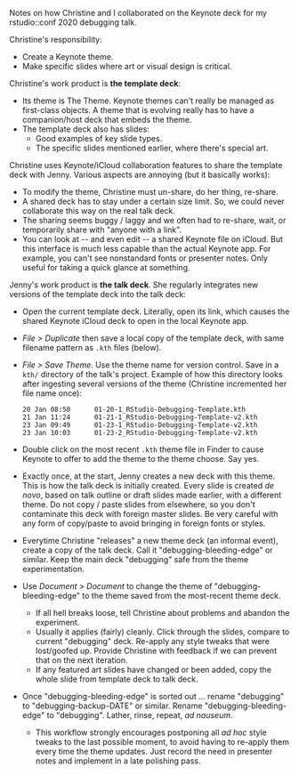 Notes on how Christine and I collaborated on the Keynote deck for my rstudio::conf 2020 debugging talk.

Christine's responsibility:

  * Create a Keynote theme.
  * Make specific slides where art or visual design is critical.
  
Christine's work product is **the template deck**:

  * Its theme is The Theme. Keynote themes can't really be managed as first-class objects. A theme that is evolving really has to have a companion/host deck that embeds the theme.
  * The template deck also has slides:
    - Good examples of key slide types.
    - The specific slides mentioned earlier, where there's special art.

Christine uses Keynote/iCloud collaboration features to share the template deck with Jenny. Various aspects are annoying (but it basically works):

  * To modify the theme, Christine must un-share, do her thing, re-share.
  * A shared deck has to stay under a certain size limit. So, we could never collaborate this way on the real talk deck.
  * The sharing seems buggy / laggy and we often had to re-share, wait, or temporarily share with "anyone with a link".
  * You can look at -- and even edit -- a shared Keynote file on iCloud. But this interface is much less capable than the actual Keynote app. For example, you can't see nonstandard fonts or presenter notes. Only useful for taking a quick glance at something.
  
Jenny's work product is **the talk deck**. She regularly integrates new versions of the template deck into the talk deck:

  * Open the current template deck. Literally, open its link, which causes the shared Keynote iCloud deck to open in the local Keynote app.
  * *File > Duplicate* then save a local copy of the template deck, with same filename pattern as `.kth` files (below).
  * *File > Save Theme*. Use the theme name for version control. Save in a `kth/` directory of the talk's project. Example of how this directory looks after ingesting several versions of the theme (Christine incremented her file name once):
  
        20 Jan 08:50      01-20-1_RStudio-Debugging-Template.kth
        21 Jan 11:24      01-21-1_RStudio-Debugging-Template-v2.kth
        23 Jan 09:49      01-23-1_RStudio-Debugging-Template-v2.kth
        23 Jan 10:03      01-23-2_RStudio-Debugging-Template-v2.kth

  * Double click on the most recent `.kth` theme file in Finder to cause Keynote to offer to add the theme to the theme choose. Say yes.
  * Exactly once, at the start, Jenny creates a new deck with this theme. This is how the talk deck is initially created. Every slide is created *de novo*, based on talk outline or draft slides made earlier, with a different theme. Do not copy / paste slides from elsewhere, so you don't contaminate this deck with foreign master slides. Be very careful with any form of copy/paste to avoid bringing in foreign fonts or styles.
  * Everytime Christine "releases" a new theme deck (an informal event), create a copy of the talk deck. Call it "debugging-bleeding-edge" or similar. Keep the main deck "debugging" safe from the theme experimentation.
  * Use *Document > Document* to change the theme of "debugging-bleeding-edge" to the theme saved from the most-recent theme deck.
    - If all hell breaks loose, tell Christine about problems and abandon the experiment.
    - Usually it applies (fairly) cleanly. Click through the slides, compare to current "debugging" deck. Re-apply any style tweaks that were lost/goofed up. Provide Christine with feedback if we can prevent that on the next iteration.
    - If any featured art slides have changed or been added, copy the whole slide from template deck to talk deck.
  * Once "debugging-bleeding-edge" is sorted out ... rename "debugging" to "debugging-backup-DATE" or similar. Rename "debugging-bleeding-edge" to "debugging". Lather, rinse, repeat, *ad nauseum*.
    - This workflow strongly encourages postponing all *ad hoc* style tweaks to the last possible moment, to avoid having to re-apply them every time the theme updates. Just record the need in presenter notes and implement in a late polishing pass.
